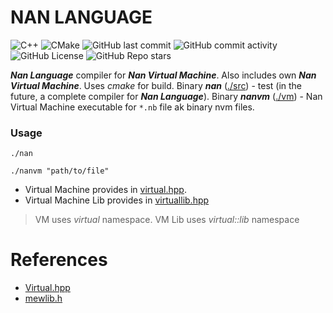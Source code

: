 # NAN LANGUAGE
![C++](https://img.shields.io/badge/cpp-blue)
![CMake](https://img.shields.io/badge/cmake-blue)
![GitHub last commit](https://img.shields.io/github/last-commit/svan9/nan)
![GitHub commit activity](https://img.shields.io/github/commit-activity/d/svan9/nan)
![GitHub License](https://img.shields.io/github/license/svan9/nan)
![GitHub Repo stars](https://img.shields.io/github/stars/svan9/nan)

___Nan Language___ compiler for ___Nan Virtual Machine___. Also includes own ___Nan Virtual Machine___. Uses _cmake_ for build. Binary ___nan___ ([./src](./src)) - test (in the future, a complete compiler for ___Nan Language___). Binary ___nanvm___ ([./vm](./vm)) - Nan Virtual Machine executable for `*.nb` file ak binary nvm files.


### Usage
```shell
./nan
```
```shell
./nanvm "path/to/file"
```

* Virtual Machine provides in [virtual.hpp](/include/virtual.hpp). 
* Virtual Machine Lib provides in [virtuallib.hpp](/include/virtuallib.hpp) 

> VM uses _virtual_ namespace. VM Lib uses _virtual::lib_ namespace


# References 
- [Virtual.hpp](./docs/virtual.md)
- [mewlib.h](./docs/mewlib.md)